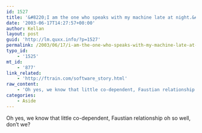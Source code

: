 ```yaml
---
id: 1527
title: '&#8220;I am the one who speaks with my machine late at night.&#8221;'
date: '2003-06-17T14:27:57+00:00'
author: Kellan
layout: post
guid: 'http://lm.quxx.info/?p=1527'
permalink: /2003/06/17/i-am-the-one-who-speaks-with-my-machine-late-at-night/
typo_id:
    - '1525'
mt_id:
    - '877'
link_related:
    - 'http://ftrain.com/software_story.html'
raw_content:
    - 'Oh yes, we know that little co-dependent, Faustian relationship oh so well, don\''t we?'
categories:
    - Aside
---
```


Oh yes, we know that little co-dependent, Faustian relationship oh so well, don’t we?